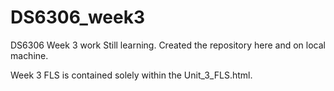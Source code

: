 # DS6306_week3
DS6306 Week 3 work
Still learning.  Created the repository here and on local machine.

Week 3 FLS is contained solely within the Unit_3_FLS.html.  
